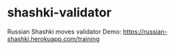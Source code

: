 # shashki-validator
Russian Shashki moves validator
Demo: https://russian-shashki.herokuapp.com/training
